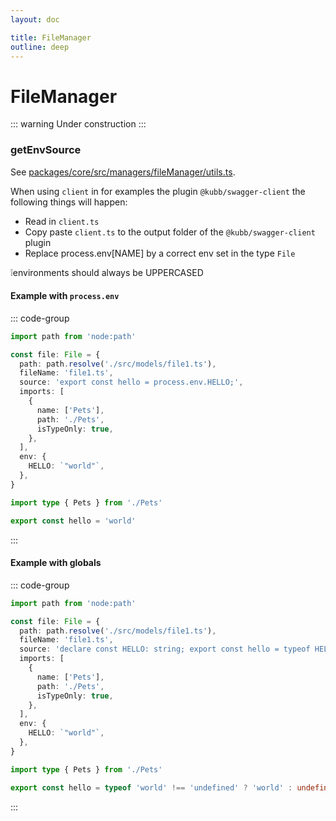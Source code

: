 ```yaml
---
layout: doc

title: FileManager
outline: deep
---
```


# FileManager <Badge type="info" text="@kubb/core" />

::: warning
Under construction
:::

### getEnvSource

See [packages/core/src/managers/fileManager/utils.ts](https://github.com/kubb-project/kubb/blob/main/packages/core/src/managers/fileManager/utils.ts).

When using `client` in for examples the plugin `@kubb/swagger-client` the following things will happen:

- Read in `client.ts`
- Copy paste `client.ts` to the output folder of the `@kubb/swagger-client` plugin
- Replace process.env[NAME] by a correct env set in the type `File`

❕environments should always be UPPERCASED

#### Example with `process.env`

::: code-group

```typescript [input]
import path from 'node:path'

const file: File = {
  path: path.resolve('./src/models/file1.ts'),
  fileName: 'file1.ts',
  source: 'export const hello = process.env.HELLO;',
  imports: [
    {
      name: ['Pets'],
      path: './Pets',
      isTypeOnly: true,
    },
  ],
  env: {
    HELLO: `"world"`,
  },
}
```

```typescript [output]
import type { Pets } from './Pets'

export const hello = 'world'
```

:::

#### Example with globals

::: code-group

```typescript [input]
import path from 'node:path'

const file: File = {
  path: path.resolve('./src/models/file1.ts'),
  fileName: 'file1.ts',
  source: 'declare const HELLO: string; export const hello = typeof HELLO !== "undefined" ? HELLO : undefined',
  imports: [
    {
      name: ['Pets'],
      path: './Pets',
      isTypeOnly: true,
    },
  ],
  env: {
    HELLO: `"world"`,
  },
}
```

```typescript [output]
import type { Pets } from './Pets'

export const hello = typeof 'world' !== 'undefined' ? 'world' : undefined
```

:::
